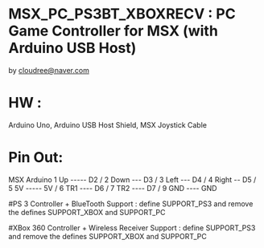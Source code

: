 # MSX_PC_PS3BT_XBOXRECV : PC Game Controller for MSX (with Arduino USB Host)
by cloudree@naver.com

# HW :
Arduino Uno, Arduino USB Host Shield, MSX Joystick Cable

# Pin Out:
MSX        Arduino
1 Up ----- D2 / 2 Down --- D3 / 3 Left --- D4 / 4 Right -- D5 / 5 5V ----- 5V / 6 TR1 ---- D6 / 7 TR2 ---- D7 / 9 GND ---- GND

#PS 3 Controller + BlueTooth Support : 
define SUPPORT_PS3 and remove the defines SUPPORT_XBOX and SUPPORT_PC

#XBox 360 Controller + Wireless Receiver Support : 
define SUPPORT_PS3 and remove the defines SUPPORT_XBOX and SUPPORT_PC

